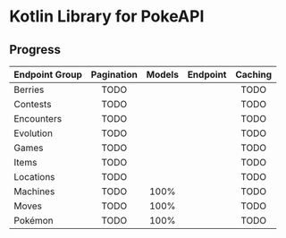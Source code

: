 # Kotlin Library for PokeAPI

## Progress

| Endpoint Group | Pagination | Models | Endpoint | Caching |
|:---------------|:----------:|:------:|:---------|:-------:|
| Berries        |    TODO    |        |          |  TODO   | 
| Contests       |    TODO    |        |          |  TODO   | 
| Encounters     |    TODO    |        |          |  TODO   | 
| Evolution      |    TODO    |        |          |  TODO   | 
| Games          |    TODO    |        |          |  TODO   | 
| Items          |    TODO    |        |          |  TODO   | 
| Locations      |    TODO    |        |          |  TODO   | 
| Machines       |    TODO    |  100%  |          |  TODO   | 
| Moves          |    TODO    |  100%  |          |  TODO   | 
| Pokémon        |    TODO    |  100%  |          |  TODO   |
